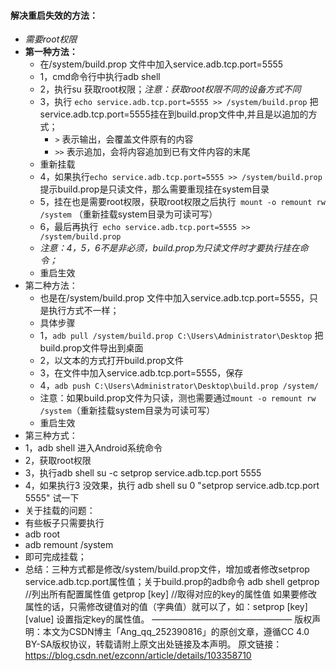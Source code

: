 #### 解决重启失效的方法：
- *需要root权限*
- **第一种方法：**
	- 在/system/build.prop 文件中加入service.adb.tcp.port=5555
	- 1，cmd命令行中执行adb shell
	- 2，执行su 获取root权限；*注意：获取root权限不同的设备方式不同*
	- 3，执行 `echo service.adb.tcp.port=5555 >> /system/build.prop` 把service.adb.tcp.port=5555挂在到build.prop文件中,并且是以追加的方式；
		- `>`  表示输出，会覆盖文件原有的内容
		- `>>` 表示追加，会将内容追加到已有文件内容的末尾
	- 重新挂载
	- 4，如果执行`echo service.adb.tcp.port=5555 >> /system/build.prop` 提示build.prop是只读文件，那么需要重现挂在system目录
	- 5，挂在也是需要root权限，获取root权限之后执行` mount -o remount rw /system` （重新挂载system目录为可读可写）
	- 6，最后再执行` echo service.adb.tcp.port=5555 >> /system/build.prop`
	- *注意：4，5，6不是非必须，build.prop为只读文件时才要执行挂在命令；*
	- 重启生效
- 第二种方法：
	- 也是在/system/build.prop 文件中加入service.adb.tcp.port=5555，只是执行方式不一样；
	- 具体步骤
	- 1，`adb pull /system/build.prop C:\Users\Administrator\Desktop` 把build.prop文件导出到桌面
	- 2，以文本的方式打开build.prop文件
	- 3，在文件中加入service.adb.tcp.port=5555，保存
	- 4，`adb push C:\Users\Administrator\Desktop\build.prop /system/`
	- 注意：如果build.prop文件为只读，测也需要通过`mount -o remount rw /system`（重新挂载system目录为可读可写）
	- 重启生效
- 第三种方式：
- 1，adb shell 进入Android系统命令
- 2，获取root权限
- 3，执行adb shell su -c setprop service.adb.tcp.port 5555
- 4，如果执行3 没效果，执行 adb shell su 0 "setprop service.adb.tcp.port 5555" 试一下
- 关于挂载的问题：
- 有些板子只需要执行
- adb root
- adb remount  /system
- 即可完成挂载；
- 总结：三种方式都是修改/system/build.prop文件，增加或者修改setprop service.adb.tcp.port属性值；关于build.prop的adb命令
  adb shell 
  getprop  //列出所有配置属性值
  getprop [key]  //取得对应的key的属性值
  如果要修改属性的话，只需修改键值对的值（字典值）就可以了，如：setprop [key] [value] 设置指定key的属性值。
  ————————————————
  版权声明：本文为CSDN博主「Ang_qq_252390816」的原创文章，遵循CC 4.0 BY-SA版权协议，转载请附上原文出处链接及本声明。
  原文链接：https://blog.csdn.net/ezconn/article/details/103358710